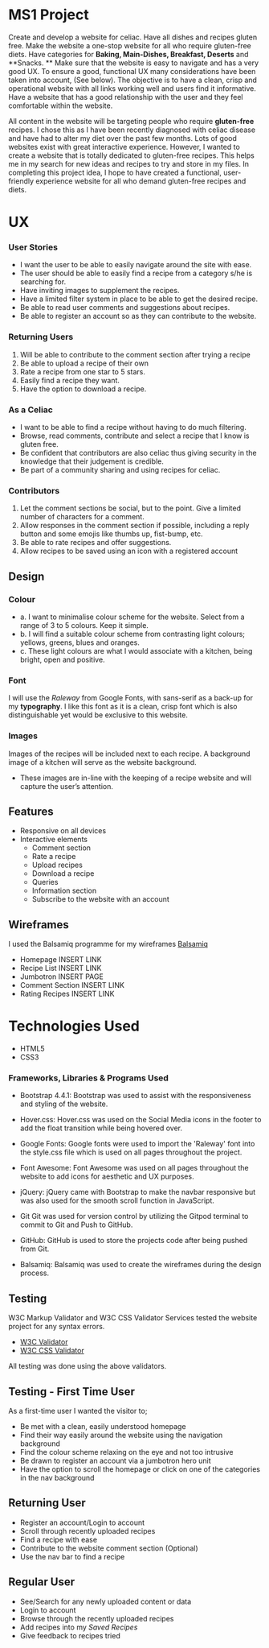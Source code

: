 # MS1 Project
Create and develop a website for celiac. Have all dishes and recipes gluten free. Make the website a one-stop website for all who require gluten-free diets. Have categories for **Baking, Main-Dishes, Breakfast, Deserts** and **Snacks. ** Make sure that the website is easy to navigate and has a very good UX. To ensure a good, functional UX many considerations have been taken into account, (See below). The objective is to have a clean, crisp and operational website with all links working well and users find it informative. Have a website that has a good relationship with the user and they feel comfortable within the website. 

All content in the website will be targeting people who require **gluten-free** recipes. I chose this as I have been recently diagnosed with celiac disease and have had to alter my diet over the past few months. Lots of good websites exist with great interactive experience. However, I wanted to create a website that is totally dedicated to gluten-free recipes. This helps me in my search for new ideas and recipes to try and store in my files. In completing this project idea, I hope to have created a functional, user-friendly experience website for all who demand gluten-free recipes and diets.  


# UX

### User Stories
* I want the user to be able to easily navigate around the site with ease.
* The user should be able to easily find a recipe from a category s/he is searching for.
* Have inviting images to supplement the recipes.
* Have a limited filter system in place to be able to get the desired recipe.
* Be able to read user comments and suggestions about recipes.
* Be able to register an account so as they can contribute to the website. 

### Returning Users
1. Will be able to contribute to the comment section after trying a recipe
2. Be able to upload a recipe of their own
3. Rate a recipe from one star to 5 stars. 
4. Easily find a recipe they want.
5. Have the option to download a recipe.

### As a Celiac
* I want to be able to find a recipe without having to do much filtering.
* Browse, read comments, contribute and select a recipe that I know is gluten free. 
* Be confident that contributors are also celiac thus giving security in the knowledge that their judgement is credible. 
* Be part of a community sharing and using recipes for celiac. 

### Contributors
1. Let the comment sections be social, but to the point. Give a limited number of characters for a comment.
2. Allow responses in the comment section if possible, including a reply button and some emojis like thumbs up, fist-bump, etc. 
3. Be able to rate recipes and offer suggestions.
4. Allow recipes to be saved using an icon with a registered account

## Design 
### Colour
* a. I want to minimalise colour scheme for the website. Select from a range of 3 to 5 colours. Keep it simple.
* b. I will find a suitable colour scheme from contrasting light colours; yellows, greens, blues and oranges. 
* c. These light colours are what I would associate with a kitchen, being bright, open and positive. 

### Font
I will use the *Raleway* from Google Fonts, with sans-serif as a back-up for my **typography**. 
I like this font as it is a clean, crisp font which is also distinguishable yet would be exclusive to this website. 

### Images 
Images of the recipes will be included next to each recipe.
A background image of a kitchen will serve as the website background.
* These images are in-line with the keeping of a recipe website and will capture the user’s attention. 

## Features
+ Responsive on all devices
+ Interactive elements
    + Comment section
    + Rate a recipe
    + Upload recipes
    + Download a recipe
    + Queries
    + Information section
    + Subscribe to the website with an account
    
## Wireframes 
I used the Balsamiq programme for my wireframes [Balsamiq](https://balsamiq.com/)

- Homepage INSERT LINK
- Recipe List INSERT LINK
- Jumbotron INSERT PAGE
- Comment Section INSERT LINK
- Rating Recipes INSERT LINK

# Technologies Used

+ HTML5
+ CSS3

### Frameworks, Libraries & Programs Used
+ Bootstrap 4.4.1: Bootstrap was used to assist with the responsiveness and styling of the website.

+ Hover.css: Hover.css was used on the Social Media icons in the footer to add the float transition while being hovered over.

+ Google Fonts: Google fonts were used to import the 'Raleway' font into the style.css file which is used on all pages throughout the project.

+ Font Awesome:
Font Awesome was used on all pages throughout the website to add icons for aesthetic and UX purposes.

+ jQuery:
jQuery came with Bootstrap to make the navbar responsive but was also used for the smooth scroll function in JavaScript.

+ Git
Git was used for version control by utilizing the Gitpod terminal to commit to Git and Push to GitHub.

+ GitHub:
GitHub is used to store the projects code after being pushed from Git.

+ Balsamiq:
Balsamiq was used to create the wireframes during the design process.


## Testing

W3C Markup Validator and W3C CSS Validator Services tested the website project for any syntax errors.

+ [W3C Validator](https://validator.w3.org/)
+ [W3C CSS Validator](https://jigsaw.w3.org/css-validator/)

All testing was done using the above validators. 

## Testing - First Time User

As a first-time user I wanted the visitor to;
- Be met with a clean, easily understood homepage
- Find their way easily around the website using the navigation background
- Find the colour scheme relaxing on the eye and not too intrusive
- Be drawn to register an account via a jumbotron hero unit
- Have the option to scroll the homepage or click on one of the categories in the nav background

## Returning User
- Register an account/Login to account
- Scroll through recently uploaded recipes
- Find a recipe with ease
- Contribute to the website comment section (Optional)
- Use the nav bar to find a recipe

## Regular User
- See/Search for any newly uploaded content or data
- Login to account
- Browse through the recently uploaded recipes
- Add recipes into my *Saved Recipes* 
- Give feedback to recipes tried
